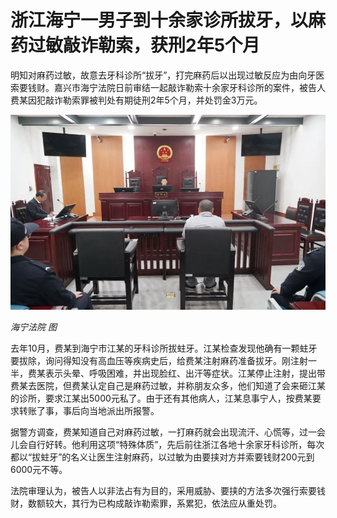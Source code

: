 # 浙江海宁一男子到十余家诊所拔牙，以麻药过敏敲诈勒索，获刑2年5个月

明知对麻药过敏，故意去牙科诊所“拔牙”，打完麻药后以出现过敏反应为由向牙医索要钱财。嘉兴市海宁法院日前审结一起敲诈勒索十余家牙科诊所的案件，被告人费某因犯敲诈勒索罪被判处有期徒刑2年5个月，并处罚金3万元。

![35b5ad31bbf1014708c94e3b92707531.jpg](https://raw.githubusercontent.com/qqhsx/qqnews_image/main/2024/03/20/浙江海宁一男子到十余家诊所拔牙，以麻药过敏敲诈勒索，获刑2年5个月/35b5ad31bbf1014708c94e3b92707531.jpg)

_海宁法院 图_

去年10月，费某到海宁市江某的牙科诊所拔蛀牙。江某检查发现他确有一颗蛀牙要拔除，询问得知没有高血压等疾病史后，给费某注射麻药准备拔牙。刚注射一半，费某表示头晕、呼吸困难，并出现脸红、出汗等症状。江某停止注射，提出带费某去医院，但费某认定自己是麻药过敏，并称朋友众多，他们知道了会来砸江某的诊所，要求江某出5000元私了。由于还有其他病人，江某息事宁人，按费某要求转账了事，事后向当地派出所报警。

据警方调查，费某知道自己对麻药过敏，一打麻药就会出现流汗、心慌等，过一会儿会自行好转。他利用这项“特殊体质”，先后前往浙江各地十余家牙科诊所，每次都以“拔蛀牙”的名义让医生注射麻药，以过敏为由要挟对方并索要钱财200元到6000元不等。

法院审理认为，被告人以非法占有为目的，采用威胁、要挟的方法多次强行索要钱财，数额较大，其行为已构成敲诈勒索罪，系累犯，依法应从重处罚。

